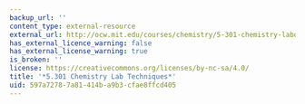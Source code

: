 ```yaml
---
backup_url: ''
content_type: external-resource
external_url: http://ocw.mit.edu/courses/chemistry/5-301-chemistry-laboratory-techniques-january-iap-2012/
has_external_licence_warning: false
has_external_license_warning: true
is_broken: ''
license: https://creativecommons.org/licenses/by-nc-sa/4.0/
title: '*5.301 Chemistry Lab Techniques*'
uid: 597a7278-7a81-414b-a9b3-cfae8ffcd405
---
```

